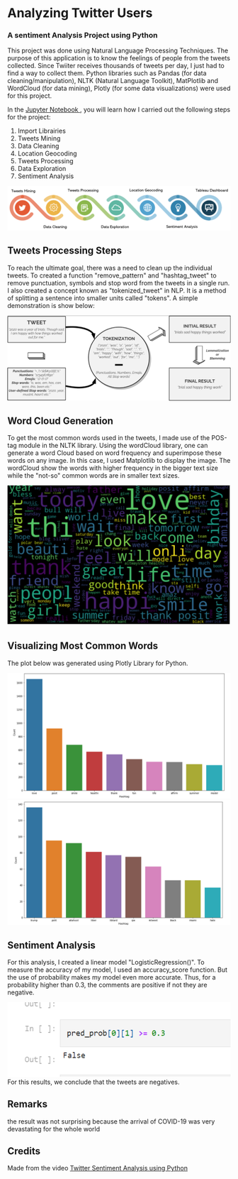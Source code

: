 # Analyzing Twitter Users
### A sentiment Analysis Project using Python

This project was done using Natural Language Processing Techniques. The purpose of this application is to know the feelings of people from the tweets collected. Since Twiiter receives thousands of tweets per day, I just had to find a way to collect them. Python libraries such as Pandas (for data cleaning/manipulation), NLTK (Natural Language Toolkit), MatPlotlib and WordCloud (for data mining), Plotly (for some data visualizations) were used for this project.

In the [ Jupyter Notebook ](https://github.com/Dreys-bot/Twitter-Sentiment/blob/main/twitter_sentiment_.ipynb), you will learn how I carried out the following steps for the project:

1. Import Librairies
2. Tweets Mining
3. Data Cleaning
4. Location Geocoding
5. Tweets Processing
6. Data Exploration
7. Sentiment Analysis

![alt text](https://github.com/Dreys-bot/Twitter-Sentiment/blob/main/steps.png)

## Tweets Processing Steps
To reach the ultimate goal, there was a need to clean up the individual tweets. To created a function "remove_pattern" and "hashtag_tweet" to remove punctuation, symbols and stop word from the tweets in a single run. I also created a concept known as "tokenized_tweet" in NLP. It is a method of splitting a sentence into smaller units called "tokens". A simple demonstration is show below:

![alt text](https://github.com/Dreys-bot/Twitter-Sentiment/blob/main/twist1.png)
## Word Cloud Generation
To get the most common words used in the tweets, I made use of the POS-tag module in the NLTK library. Using the wordCloud library, one can generate a word Cloud based on word frequency and superimpose these words on any image. In this case, I used Matplotlib to display the image. The wordCloud show the words with higher frequency in the bigger text size while the "not-so" common words are in smaller text sizes.

![alt text](https://github.com/Dreys-bot/Twitter-Sentiment/blob/main/wordcloud.png)
## Visualizing Most Common Words
The plot below was generated using Plotly Library for Python.

![alt text](https://github.com/Dreys-bot/Twitter-Sentiment/blob/main/statistics1.png)
![alt text](https://github.com/Dreys-bot/Twitter-Sentiment/blob/main/statistics2.png)

## Sentiment Analysis
For this analysis, I created a linear model "LogisticRegression()". To measure the accuracy of my model, I used an accuracy_score function. But the use of probability makes my model even more accurate. Thus, for a probability higher than 0.3, the comments are positive if not they are negative.

![alt text](https://github.com/Dreys-bot/Twitter-Sentiment/blob/main/result.png)
For this results, we conclude that the tweets are negatives.

## Remarks
the result was not surprising because the arrival of COVID-19 was very devastating for the whole world

## Credits
Made from the video [ Twitter Sentiment Analysis using Python](https://www.youtube.com/watch?v=RLfUyn3HoaE)
